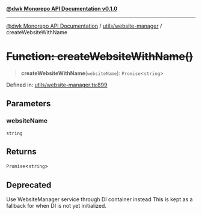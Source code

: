 [**@dwk Monorepo API Documentation v0.1.0**](../../../README.md)

---

[@dwk Monorepo API Documentation](../../../README.md) / [utils/website-manager](../README.md) / createWebsiteWithName

# ~~Function: createWebsiteWithName()~~

> **createWebsiteWithName**(`websiteName`): `Promise`\<`string`\>

Defined in: [utils/website-manager.ts:899](https://github.com/Anglesite/anglesite/blob/97bc711271b9559b54e48a9e5995ecc7ba9204f9/anglesite/app/utils/website-manager.ts#L899)

## Parameters

### websiteName

`string`

## Returns

`Promise`\<`string`\>

## Deprecated

Use WebsiteManager service through DI container instead
This is kept as a fallback for when DI is not yet initialized.

